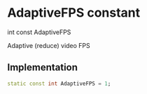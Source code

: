 


# AdaptiveFPS constant







int const AdaptiveFPS
  




<p>Adaptive (reduce) video FPS</p>



## Implementation

```dart
static const int AdaptiveFPS = 1;
```







